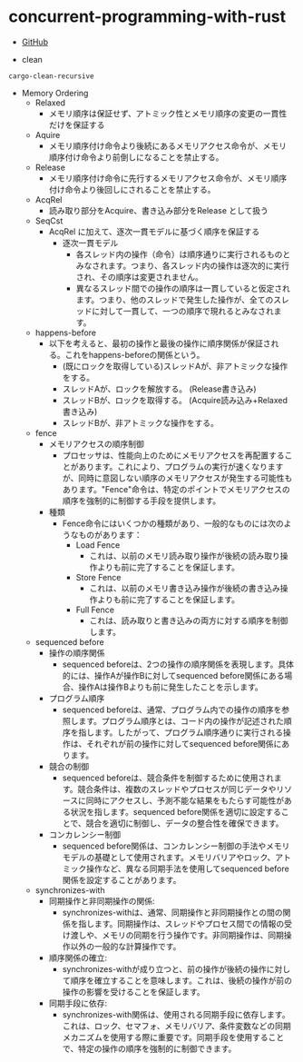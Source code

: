 # concurrent-programming-with-rust

- [GitHub](https://github.com/oreilly-japan/conc_ytakano)

- clean

```text
cargo-clean-recursive
```

- Memory Ordering
  - Relaxed
    - メモリ順序は保証せず、アトミック性とメモリ順序の変更の一貫性だけを保証する
  - Aquire
    - メモリ順序付け命令より後続にあるメモリアクセス命令が、メモリ順序付け命令より前倒しになることを禁止する。
  - Release
    - メモリ順序付け命令に先行するメモリアクセス命令が、メモリ順序付け命令より後回しにされることを禁止する。
  - AcqRel
    - 読み取り部分をAcquire、書き込み部分をRelease として扱う
  - SeqCst
    - AcqRel に加えて、逐次一貫モデルに基づく順序を保証する
      - 逐次一貫モデル
        - 各スレッド内の操作（命令）は順序通りに実行されるものとみなされます。つまり、各スレッド内の操作は逐次的に実行され、その順序は変更されません。
        - 異なるスレッド間での操作の順序は一貫していると仮定されます。つまり、他のスレッドで発生した操作が、全てのスレッドに対して一貫して、一つの順序で現れるとみなされます。
  - happens-before
    - 以下を考えると、最初の操作と最後の操作に順序関係が保証される。これをhappens-beforeの関係という。
      - (既にロックを取得している)スレッドAが、非アトミックな操作をする。
      - スレッドAが、ロックを解放する。 (Release書き込み)
      - スレッドBが、ロックを取得する。 (Acquire読み込み+Relaxed書き込み)
      - スレッドBが、非アトミックな操作をする。
  - fence
    - メモリアクセスの順序制御
      - プロセッサは、性能向上のためにメモリアクセスを再配置することがあります。これにより、プログラムの実行が速くなりますが、同時に意図しない順序のメモリアクセスが発生する可能性もあります。"Fence"命令は、特定のポイントでメモリアクセスの順序を強制的に制御する手段を提供します。
    - 種類
      - Fence命令にはいくつかの種類があり、一般的なものには次のようなものがあります：
        - Load Fence
          - これは、以前のメモリ読み取り操作が後続の読み取り操作よりも前に完了することを保証します。
        - Store Fence
          - これは、以前のメモリ書き込み操作が後続の書き込み操作よりも前に完了することを保証します。
        - Full Fence
          - これは、読み取りと書き込みの両方に対する順序を制御します。
  - sequenced before
    - 操作の順序関係
      - sequenced beforeは、2つの操作の順序関係を表現します。具体的には、操作Aが操作Bに対してsequenced before関係にある場合、操作Aは操作Bよりも前に発生したことを示します。
    - プログラム順序
      - sequenced beforeは、通常、プログラム内での操作の順序を参照します。プログラム順序とは、コード内の操作が記述された順序を指します。したがって、プログラム順序通りに実行される操作は、それぞれが前の操作に対してsequenced before関係にあります。
    - 競合の制御
      - sequenced beforeは、競合条件を制御するために使用されます。競合条件は、複数のスレッドやプロセスが同じデータやリソースに同時にアクセスし、予測不能な結果をもたらす可能性がある状況を指します。sequenced before関係を適切に設定することで、競合を適切に制御し、データの整合性を確保できます。
    - コンカレンシー制御
      - sequenced before関係は、コンカレンシー制御の手法やメモリモデルの基礎として使用されます。メモリバリアやロック、アトミック操作など、異なる同期手法を使用してsequenced before関係を設定することがあります。
  - synchronizes-with
    - 同期操作と非同期操作の関係:
      - synchronizes-withは、通常、同期操作と非同期操作との間の関係を指します。同期操作は、スレッドやプロセス間での情報の受け渡しや、メモリの同期を行う操作です。非同期操作は、同期操作以外の一般的な計算操作です。
    - 順序関係の確立:
      - synchronizes-withが成り立つと、前の操作が後続の操作に対して順序を確立することを意味します。これは、後続の操作が前の操作の影響を受けることを保証します。
    - 同期手段に依存:
      - synchronizes-with関係は、使用される同期手段に依存します。これは、ロック、セマフォ、メモリバリア、条件変数などの同期メカニズムを使用する際に重要です。同期手段を使用することで、特定の操作の順序を強制的に制御できます。
